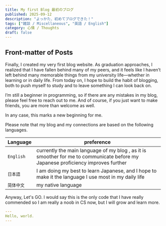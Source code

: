 ```yaml
---
title: My first Blog 最初のブログ
published: 2025-09-12
description: "よっかた、初めてブログできた！"
tags: ["雑談 / Miscellaneous", "英語 / English"]
category: 心情 / Thoughts 
draft: false
---
```


## Front-matter of Posts

Finally, I created my very first blog website. As graduation approaches, I realized that I have fallen behind many of my peers, and it feels like I haven’t left behind many memorable things from my university life—whether in learning or in daily life. From today on, I hope to build the habit of blogging, both to push myself to study and to leave something I can look back on.

I’m still a beginner in programming, so if there are any mistakes in my blog, please feel free to reach out to me. And of course, if you just want to make friends, you are more than welcome as well.

In any case, this marks a new beginning for me.

Please note that my blog and my connections are based on the following languages.

| Language     | preference                                                                                                                                                                                                 |
|---------------|-------------------------------------------------------------------------------------------------------------------------------------------------------------------------------------------------------------|
| `English`       | currently the main language of my blog , as it is smoother for me to communicate before my Japanese proficiency improves further                                                                                                                                                                          |
| `日本語`   | I am doing my best to learn Japanese, and I hope to make it the language I use most in my daily life                                                                                                                                                                        |
| `简体中文` | my native language                                                                                                        

Anyway, Let's GO. I would say this is the only code that I have really commended so I am really a noob in CS now, but I will grow and learn more.

```yaml
---
Hello, world.
---
```
